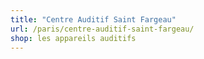 ```yaml
---
title: "Centre Auditif Saint Fargeau"
url: /paris/centre-auditif-saint-fargeau/
shop: les appareils auditifs
---
```


